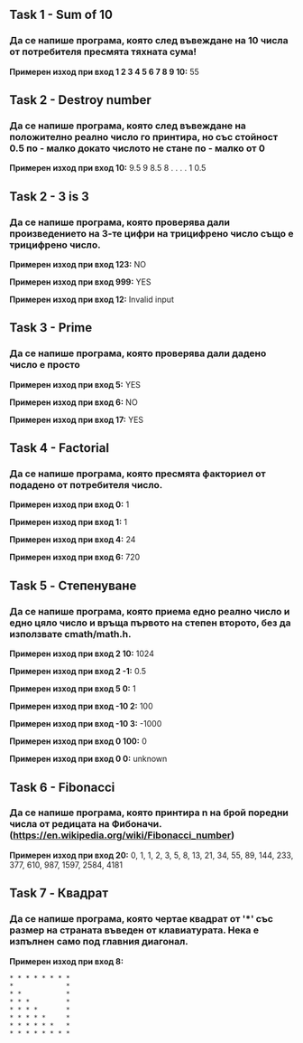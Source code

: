 ## Task 1 - Sum of 10
### Да се напише програма, която след въвеждане на 10 числа от потребителя пресмята тяхната сума!

**Примерен изход при вход 1 2 3 4 5 6 7 8 9 10:** 55

## Task 2 - Destroy number
### Да се напише програма, която след въвеждане на положително реално число го принтира, но със стойност 0.5 по - малко докато числото не стане по - малко от 0

**Примерен изход при вход 10:** 9.5 9 8.5 8 . . . . 1 0.5 

## Task 2 - 3 is 3
### Да се напише програма, която проверява дали произведението на 3-те цифри на трицифрено число също е трицифрено число.

**Примерен изход при вход 123:** NO

**Примерен изход при вход 999:** YES

**Примерен изход при вход 12:** Invalid input

## Task 3 - Prime
### Да се напише програма, която проверява дали дадено число е просто

**Примерен изход при вход 5:** YES

**Примерен изход при вход 6:** NO

**Примерен изход при вход 17:** YES

## Task 4 - Factorial
### Да се напише програма, която пресмята факториел от подадено от потребителя число.

**Примерен изход при вход 0:** 1

**Примерен изход при вход 1:** 1

**Примерен изход при вход 4:** 24

**Примерен изход при вход 6:** 720

## Task 5 - Степенуване
### Да се напише програма, която приема едно реално число и едно цяло число и връща първото на степен второто, без да използвате cmath/math.h.

**Примерен изход при вход 2 10:** 1024

**Примерен изход при вход 2 -1:** 0.5 

**Примерен изход при вход 5 0:** 1

**Примерен изход при вход -10 2:** 100

**Примерен изход при вход -10 3:** -1000

**Примерен изход при вход 0 100:** 0

**Примерен изход при вход 0 0:** unknown

## Task 6 - Fibonacci
### Да се напише програма, която принтира n на брой поредни числа от редицата на Фибоначи. (https://en.wikipedia.org/wiki/Fibonacci_number)

**Примерен изход при вход 20:** 0, 1, 1, 2, 3, 5, 8, 13, 21, 34, 55, 89, 144, 233, 377, 610, 987, 1597, 2584, 4181

## Task 7 - Квадрат
### Да се напише програма, която чертае квадрат от '*' със размер на страната въведен от клавиатурата. Нека е изпълнен само под главния диагонал.

**Примерен изход при вход 8:** 
```
* * * * * * * * 
*             *
* *           *
* * *         *
* * * *       *
* * * * *     *
* * * * * *   *
* * * * * * * *
